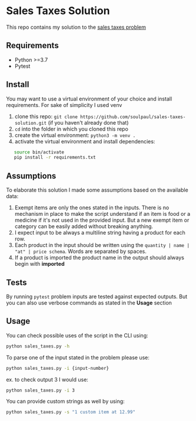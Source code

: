 # Sales Taxes Solution

This repo contains my solution to the [sales taxes problem](https://github.com/xpeppers/sales-taxes-problem)

## Requirements

- Python >=3.7
- Pytest

## Install

You may want to use a virtual environment of your choice and install requirements. For sake of simplicity I used venv

1. clone this repo: `git clone https://github.com/soulpaul/sales-taxes-solution.git` (if you haven't already done that)
2. `cd` into the folder in which you cloned this repo
3. create the virtual environment: `python3 -m venv .`
4. activate the virtual environment and install dependencies:

```bash
   source bin/activate
   pip install -r requirements.txt
```

## Assumptions

To elaborate this solution I made some assumptions based on the available data:

1. Exempt items are only the ones stated in the inputs. There is no mechanism in place to make the script understand if an item is food or a medicine if it's not used in the provided input. But a new exempt item or category can be easily added without breaking anything.
2. I expect input to be always a multiline string having a product for each row.
3. Each product in the input should be written using the `quantity | name | "at" | price schema`. Words are separated by spaces.
4. If a product is imported the product name in the output should always begin with **imported**

## Tests

By running `pytest` problem inputs are tested against expected outputs. But you can also use verbose commands as stated in the **Usage** section

## Usage

You can check possible uses of the script in the CLI using:

```bash
python sales_taxes.py -h
```

To parse one of the input stated in the problem please use:

```bash
python sales_taxes.py -i {input-number}
```

ex. to check output 3 I would use:

```bash
python sales_taxes.py -i 3
```

You can provide custom strings as well by using:

```bash
python sales_taxes.py -s "1 custom item at 12.99"
```
